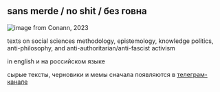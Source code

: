 ## **sans merde / no shit / без говна**

![image from Conann, 2023](https://github.com/sansmerde/sansmerde.github.io/assets/156181842/6e27578b-8ba7-482d-9284-ed3b47498214)

texts on social sciences methodology, epistemology, knowledge politics, anti-philosophy, and anti-authoritarian/anti-fascist activism

in english и на российском языке

сырые тексты, черновики и мемы сначала появляются в [телеграм-канале](https://t.me/sans_merde)
